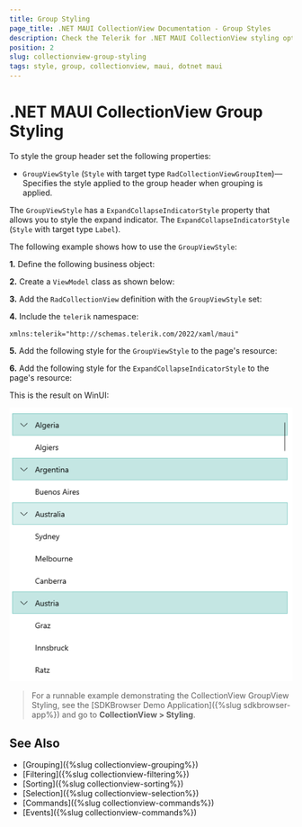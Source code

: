 ```yaml
---
title: Group Styling
page_title: .NET MAUI CollectionView Documentation - Group Styles
description: Check the Telerik for .NET MAUI CollectionView styling options for the Group.
position: 2
slug: collectionview-group-styling
tags: style, group, collectionview, maui, dotnet maui
---
```


# .NET MAUI CollectionView Group Styling

To style the group header set the following properties:

* `GroupViewStyle` (`Style` with target type `RadCollectionViewGroupItem`)&mdash;Specifies the style applied to the group header when grouping is applied.

The `GroupViewStyle` has a `ExpandCollapseIndicatorStyle` property that allows you to style the expand indicator. The `ExpandCollapseIndicatorStyle` (`Style` with target type `Label`).

The following example shows how to use the `GroupViewStyle`:

**1.** Define the following business object:

<snippet id='collectionview-datamodel' />

**2.** Create a `ViewModel` class as shown below:

<snippet id='collectionview-viewmodel' />

**3.** Add the `RadCollectionView` definition with the `GroupViewStyle` set:

<snippet id='collectionview-groupview-style' />

**4.** Include the `telerik` namespace:

```XAML
xmlns:telerik="http://schemas.telerik.com/2022/xaml/maui" 
```

**5.** Add the following style for the `GroupViewStyle` to the page's resource:

<snippet id='contentview-groupview-style-resources' />

**6.** Add the following style for the `ExpandCollapseIndicatorStyle` to the page's resource:

<snippet id='collectionview-group-expand-collapse-indicator-resources' />

This is the result on WinUI:

![.NET MAUI CollectionView Group Style](../images/collectionview-group-view-style.png "Telerik .NET MAUI CollectionView")

> For a runnable example demonstrating the CollectionView GroupView Styling, see the [SDKBrowser Demo Application]({%slug sdkbrowser-app%}) and go to **CollectionView > Styling**.

## See Also

- [Grouping]({%slug collectionview-grouping%})
- [Filtering]({%slug collectionview-filtering%})
- [Sorting]({%slug collectionview-sorting%})
- [Selection]({%slug collectionview-selection%})
- [Commands]({%slug collectionview-commands%})
- [Events]({%slug collectionview-commands%})

